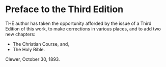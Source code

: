 # Preface to the Third Edition

THE author has taken the opportunity afforded by the issue of a Third Edition of this work, to make corrections in various places, and to add two new chapters:

- The Christian Course, and,
- The Holy Bible.

Clewer, October 30, 1893.
